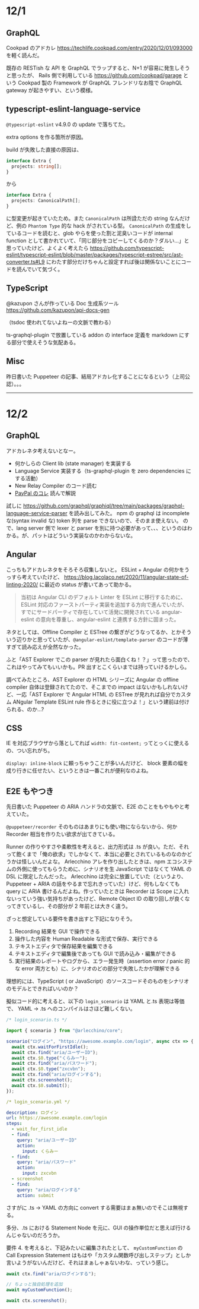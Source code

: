 # 12/1

## GraphQL

Cookpad のアドカレ https://techlife.cookpad.com/entry/2020/12/01/093000 を軽く読んだ。

既存の RESTish な API を GraphQL でラップすると、N+1 が容易に発生しそうと思ったが、 Rails 側で利用している https://github.com/cookpad/garage という Cookpad 製の Framework が GraphQL フレンドリなお陰で GraphQL gateway が起きやすい、という模様。

## typescript-eslint-language-service

`@typescript-eslint` v4.9.0 の update で落ちてた。

extra options を作る箇所が原因。

build が失敗した直接の原因は、

```ts
interface Extra {
  projects: string[];
}
```

から

```ts
interface Extra {
  projects: CanonicalPath[];
}
```

に型変更が起きていたため。また `CanonicalPath` は所詮ただの string なんだけど、例の `Phantom Type` 的な hack がされている型。
`CanonicalPath` の生成をしているコードを読むと、glob やらを使った割と泥臭いコードが internal function として書かれていて、「同じ部分をコピーしてくるのか？ダルい...」と思っていたけど、よくよく考えたら https://github.com/typescript-eslint/typescript-eslint/blob/master/packages/typescript-estree/src/ast-converter.ts#L9 にわたす部分だけちゃんと設定すれば後は関係ないことにコードを読んでいて気づく。

## TypeScript

@kazupon さんが作っている Doc 生成系ツール https://github.com/kazupon/api-docs-gen

（tsdoc 使われてないよねーの文脈で教わる）

ts-graphql-plugin で放置している addon の interface 定義を markdown にする部分で使えそうな気配ある。

## Misc

昨日書いた Puppeteer の記事、結局アドカレ化することになるという（上司公認）。。。

---

# 12/2

## GraphQL

アドカレネタ考えないとなー。

- 何かしらの Client lib (state manager) を実装する
- Language Service 実装する（ts-graphql-plugin を zero dependencies にする活動）
- New Relay Compiler のコード読む
- [PayPal のコレ](https://medium.com/paypal-engineering/graphql-resolvers-best-practices-cd36fdbcef55) 読んで解説

試しに https://github.com/graphql/graphiql/tree/main/packages/graphql-language-service-parser を読み出してみた。
npm の graphql は incomplete な(syntax invalid な) token 列を parse できないので、そのまま使えない。
ので、lang server 側で lexer と parser を別に持つ必要があって、、、というのはわかる。が、パットはどういう実装なのかわからないな。

## Angular

こっちもアドカレネタをそろそろ収集しないと。
ESLint + Angular の何かをうっすら考えていたけど、 https://blog.lacolaco.net/2020/11/angular-state-of-linting-2020/ に最近の status が書いてあって助かる。

> 当初は Angular CLI のデフォルト Linter を ESLint に移行するために、ESLint 対応のファーストパーティ実装を追加する方向で進んでいたが、 すでにサードパーティで存在していて活発に開発されている angular-eslint の意向を尊重し、angular-eslint と連携する方針に固まった。

ネタとしては、Offline Compiler と ESTree の繋ぎがどうなってるか、とかそういう辺りかと思っていたが、`@angular-eslint/template-parser` のコードが薄すぎて読み応えが全然なかった。

ふと「AST Explorer でこの parser が見れたら面白くね！？」って思ったので、これはやってみてもいいかも。PR 出すとこくらいまでは持っていけるかしら。

調べてみたところ、AST Explorer の HTML シリーズに Angular の offline compiler 自体は登録されてたので、そこまでの impact はないかもしれないけど、一応「AST Explorer で Angular HTML の ESTree が見れれば自分でカスタム ANgular Template ESLint rule 作るときに役に立つよ！」という建前は付けられる、のか...?

## CSS

IE を対応ブラウザから落としてれば `width: fit-content;` ってとっくに使えるの、つい忘れがち。

`display: inline-block` に頼っちゃうことが多いんだけど、 block 要素の幅を成り行きに任せたい、というときは一番これが便利なのよね。

## E2E もやつき

先日書いた Puppeteer の ARIA ハンドラの文脈で、E2E のことをもやもやと考えていた。

`@puppeteer/recorder` そのものはあまりにも使い物にならないから、何か Recorder 相当を作りたい欲求が出てきている。

Runner の作りやすさや柔軟性を考えると、出力形式は .ts が良い。ただ、それって飽くまで「俺の欲求」でしかなくて、本当に必要とされているものなのかどうかは怪しいんだよな。
Arlecchino アレを作り出したときは、npm エコシステムの外側に使ってもらうために、シナリオを生 JavaScript ではなくて YAML の DSL に限定したんだった。
Arlecchino は完全に放置していた（というより、Puppeteer + ARIA の話をやるまで忘れきっていた）けど、何もしなくても query に ARIA 書けるんだよね。作っていたときは Recorder は Scope に入れないっていう強い気持ちがあったけど、Remote Object ID の取り回しが良くなってきているし、その部分が 2 年前とは大きく違う。

ざっと想定している要件を書き出すと下記になりそう。

1. Recording 結果を GUI で操作できる
2. 操作した内容を Human Readable な形式で保存、実行できる
3. テキストエディタで保存結果を編集できる
4. テキストエディタで編集後であっても GUI で読み込み・編集ができる
5. 実行結果のレポートやログから、エラー発生時（assertion error / panic 的な error 両方とも）に、シナリオのどの部分で失敗したかが理解できる

理想的には、TypeScript ( or JavaScript）のソースコードそのものをシナリオのモデルとできればいいのか？

擬似コード的に考えると、以下の `login_scenario` は YAML と.ts 表現は等価で、 YAML -> .ts へのコンパイルはさほど難しくない。

```ts
/* login_scenario.ts */

import { scenario } from "@arlecchino/core";

scenario("ログイン", "https://awesome.example.com/login", async ctx => {
  await ctx.waitForFirstIdle();
  await ctx.find("aria/ユーザーID");
  await ctx.$0.type("くらみー");
  await ctx.find("aria/パスワード");
  await ctx.$0.type("zxcvbn");
  await ctx.find("aria/ログインする");
  await ctx.screenshot();
  await ctx.$0.submit();
});
```

```yaml
/* login_scenario.yml */

description: ログイン
url: https://awesome.example.com/login
steps:
  - wait_for_first_idle
  - find:
    query: "aria/ユーザーID"
    action:
      input: くらみー
  - find:
    query: "aria/パスワード"
    action:
      input: zxcvbn
  - screenshot
  - find:
    query: "aria/ログインする"
    action: submit
```

さすがに .ts -> YAML の方向に convert する需要はまぁ無いのでそこは無視する。

多分、.ts における Statement Node を元に、GUI の操作単位だと思えば行けるんじゃないのだろうか。

要件 4. を考えると、下記みたいに編集されたとして、 `myCustomFunction` の Call Expression Statement はもはや「カスタム関数呼び出しステップ」としか言いようがないんだけど、それはまぁしゃぁないわな、っていう感じ。

```ts
await ctx.find("aria/ログインする");

// ちょっと独自処理を追加
await myCustomFunction();

await ctx.screenshot();
```
